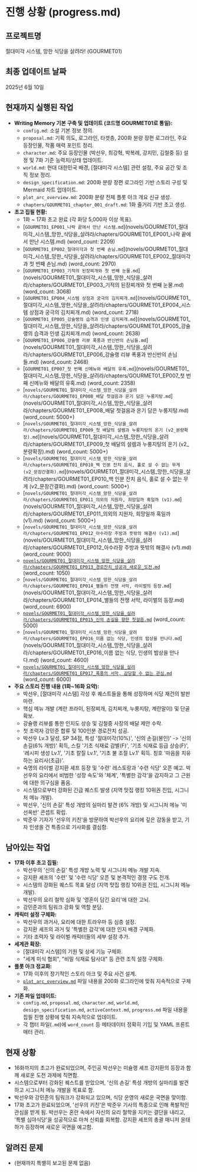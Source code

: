 # 진행 상황 (progress.md)

## 프로젝트명
절대미각 시스템, 망한 식당을 살려라! (GOURMET01)

## 최종 업데이트 날짜
2025년 6월 10일

## 현재까지 실행된 작업
- **Writing Memory 기본 구축 및 업데이트 (코드명 GOURMET01로 통일):**
    - `config.md`: 소설 기본 정보 정의.
    - `proposal.md`: 기획 의도, 로그라인, 타겟층, 200화 분량 장편 로그라인, 주요 등장인물, 작품 매력 포인트 정리.
    - `character.md`: 주요 등장인물 (박선우, 최강혁, 박복례, 강지민, 김철중 등) 설정 및 7화 기준 능력치/상태 업데이트.
    - `world.md`: 현대 대한민국 배경, [절대미각 시스템] 관련 설정, 주요 공간 및 조직 정보 정리.
    - `design_specification.md`: 200화 분량 장편 로그라인 기반 스토리 구성 및 Mermaid 차트 업데이트.
    - `plot_arc_overview.md`: 200화 분량 전체 플롯 아크 개요 신규 생성.
    - `chapters/GOURMET01_chapter_001_draft.md`: 1화 줄거리 기반 초고 생성.
- **초고 집필 현황:**
    - 1화 ~ 17화 초고 완료 (각 화당 5,000자 이상 목표).
    - [`GOURMET01_EP001_나락 끝에서 만난 시스템.md`](novels/GOURMET01_절대미각_시스템_망한_식당을_살려라/chapters/GOURMET01_EP001_나락 끝에서 만난 시스템.md) (word_count: 2209)
    - [`GOURMET01_EP002_절대미각과 첫 번째 손님.md`](novels/GOURMET01_절대미각_시스템_망한_식당을_살려라/chapters/GOURMET01_EP002_절대미각과 첫 번째 손님.md) (word_count: 2970)
    - [`GOURMET01_EP003_기적의 된장찌개와 첫 번째 눈물.md`](novels/GOURMET01_절대미각_시스템_망한_식당을_살려라/chapters/GOURMET01_EP003_기적의 된장찌개와 첫 번째 눈물.md) (word_count: 3068)
    - [`GOURMET01_EP004_시스템 상점과 궁극의 김치찌개.md`](novels/GOURMET01_절대미각_시스템_망한_식당을_살려라/chapters/GOURMET01_EP004_시스템 상점과 궁극의 김치찌개.md) (word_count: 2718)
    - [`GOURMET01_EP005_강슐랭의 습격과 인생 김치찌개.md`](novels/GOURMET01_절대미각_시스템_망한_식당을_살려라/chapters/GOURMET01_EP005_강슐랭의 습격과 인생 김치찌개.md) (word_count: 2638)
    - [`GOURMET01_EP006_강슐랭 리뷰 폭풍과 반신반의 손님들.md`](novels/GOURMET01_절대미각_시스템_망한_식당을_살려라/chapters/GOURMET01_EP006_강슐랭 리뷰 폭풍과 반신반의 손님들.md) (word_count: 2468)
    - [`GOURMET01_EP007_첫 번째 신메뉴와 배달의 유혹.md`](novels/GOURMET01_절대미각_시스템_망한_식당을_살려라/chapters/GOURMET01_EP007_첫 번째 신메뉴와 배달의 유혹.md) (word_count: 2358)
    - [`novels/GOURMET01_절대미각_시스템_망한_식당을_살려라/chapters/GOURMET01_EP008_배달 첫걸음과 온기 담은 누룽지탕.md`](novels/GOURMET01_절대미각_시스템_망한_식당을_살려라/chapters/GOURMET01_EP008_배달 첫걸음과 온기 담은 누룽지탕.md) (word_count: 5000+)
    - [`novels/GOURMET01_절대미각_시스템_망한_식당을_살려라/chapters/GOURMET01_EP009_첫 배달의 설렘과 누룽지탕의 온기 (v2_분량확장).md`](novels/GOURMET01_절대미각_시스템_망한_식당을_살려라/chapters/GOURMET01_EP009_첫 배달의 설렘과 누룽지탕의 온기 (v2_분량확장).md) (word_count: 5000+)
    - [`novels/GOURMET01_절대미각_시스템_망한_식당을_살려라/chapters/GOURMET01_EP010_백 인분 잔치 음식, 홀로 설 수 없는 무게 (v2_문장간결화).md`](novels/GOURMET01_절대미각_시스템_망한_식당을_살려라/chapters/GOURMET01_EP010_백 인분 잔치 음식, 홀로 설 수 없는 무게 (v2_문장간결화).md) (word_count: 5000+)
    - [`novels/GOURMET01_절대미각_시스템_망한_식당을_살려라/chapters/GOURMET01_EP011_의외의 지원자, 희망일까 혹일까 (v1).md`](novels/GOURMET01_절대미각_시스템_망한_식당을_살려라/chapters/GOURMET01_EP011_의외의 지원자, 희망일까 혹일까 (v1).md) (word_count: 5000+)
    - [`novels/GOURMET01_절대미각_시스템_망한_식당을_살려라/chapters/GOURMET01_EP012_아수라장 주방과 뜻밖의 해결사 (v1).md`](novels/GOURMET01_절대미각_시스템_망한_식당을_살려라/chapters/GOURMET01_EP012_아수라장 주방과 뜻밖의 해결사 (v1).md) (word_count: 9000)
    - [`novels/GOURMET01_절대미각_시스템_망한_식당을_살려라/chapters/GOURMET01_EP013_경로잔치_성공과_새로운_도전.md`](novels/GOURMET01_절대미각_시스템_망한_식당을_살려라/chapters/GOURMET01_EP013_경로잔치_성공과_새로운_도전.md) (word_count: 1050)
    - [`novels/GOURMET01_절대미각_시스템_망한_식당을_살려라/chapters/GOURMET01_EP014_별들의 전쟁 서막, 라이벌의 등장.md`](novels/GOURMET01_절대미각_시스템_망한_식당을_살려라/chapters/GOURMET01_EP014_별들의 전쟁 서막, 라이벌의 등장.md) (word_count: 6900)
    - [`novels/GOURMET01_절대미각_시스템_망한_식당을_살려라/chapters/GOURMET01_EP015_신의 손길을 향한 첫걸음.md`](novels/GOURMET01_절대미각_시스템_망한_식당을_살려라/chapters/GOURMET01_EP015_신의%20손길을%20향한%20첫걸음.md) (word_count: 5000)
    - [`novels/GOURMET01_절대미각_시스템_망한_식당을_살려라/chapters/GOURMET01_EP016_이름 없는 식당, 인생의 밥상을 만나다.md`](novels/GOURMET01_절대미각_시스템_망한_식당을_살려라/chapters/GOURMET01_EP016_이름 없는 식당, 인생의 밥상을 만나다.md) (word_count: 4600)
    - [`novels/GOURMET01_절대미각_시스템_망한_식당을_살려라/chapters/GOURMET01_EP017_폭풍의 서막, 감당할 수 없는 관심.md`](novels/GOURMET01_절대미각_시스템_망한_식당을_살려라/chapters/GOURMET01_EP017_폭풍의%20서막,%20감당할%20수%20없는%20관심.md) (word_count: 6000)
- **주요 스토리 진행 내용 (1화~16화 요약):**
    - 박선우, [절대미각 시스템] 각성 후 퀘스트들을 통해 성장하며 식당 재건의 발판 마련.
    - 핵심 메뉴 개발 (계란 프라이, 된장찌개, 김치찌개, 누룽지탕, 계란말이) 및 단골 확보.
    - 강슐랭 리뷰를 통한 인지도 상승 및 김철중 사장의 배달 제안 수락.
    - 첫 조력자 강민준 합류 및 100인분 경로잔치 성공.
    - 박선우 Lv.3 달성, SP 34점, 특성 '절대미각(10%)', '신의 손길(봉인)' -> '신의 손길(6% 개방)' 획득, 스킬 '기초 식재료 감별(F)', '기초 식재료 등급 상승(F)', '레시피 생성 Lv.1', '기초 칼질 Lv.1', '기초 불 조절 Lv.1' 획득. 칭호 '마음을 치유하는 요리사(초급)'.
    - 숙명의 라이벌 강지환 셰프 등장 및 '수련' 레스토랑과 '수련 식당' 오픈 예고. 박선우의 요리에서 비범한 '성장 속도'와 '체계', '특별한 감각'을 감지하고 그 근원에 대한 의구심을 품음.
    - 시스템으로부터 강화된 긴급 퀘스트 발생 (지역 맛집 랭킹 10위권 진입, 시그니처 메뉴 개발).
    - 박선우, '신의 손길' 특성 개방의 실마리 발견 (6% 개방) 및 시그니처 메뉴 '미선옥반' 콘셉트 확립.
    - 박준우 기자가 '선우의 키친'을 방문하여 박선우의 요리에 깊은 감동을 받고, 기자 인생을 건 특종으로 기사화를 결심함.

## 남아있는 작업
- **17화 이후 초고 집필:**
    - 박선우의 '신의 손길' 특성 개방 노력 및 시그니처 메뉴 개발 지속.
    - 강지환 셰프의 '수련' 및 '수련 식당' 오픈 및 본격적인 경쟁 구도 전개.
    - 시스템의 강화된 퀘스트 목표 달성 (지역 맛집 랭킹 10위권 진입, 시그니처 메뉴 개발).
    - 박선우의 요리 철학 심화 및 '영혼이 담긴 요리'에 대한 고뇌.
    - 강민준과의 팀워크 강화 및 역할 분담.
- **캐릭터 설정 구체화:**
    - 박선우의 과거사, 요리에 대한 트라우마 등 심층 설정.
    - 강지환 셰프의 과거 및 '특별한 감각'에 대한 인지 배경 구체화.
    - 기타 조력자 및 라이벌 캐릭터들의 세부 설정 추가.
- **세계관 확장:**
    - [절대미각 시스템]의 기원 및 상세 기능 구체화.
    - "세계 미식 협회", "비밀 식재료 탐사대" 등 관련 조직 설정 구체화.
- **플롯 아크 정교화:**
    - 17화 이후의 장기적인 스토리 아크 및 주요 사건 설계.
    - [`plot_arc_overview.md`](novels/GOURMET01_절대미각_시스템_망한_식당을_살려라/plot_arc_overview.md) 파일 내용을 200화 로그라인에 맞춰 지속적으로 구체화.
- **기존 파일 업데이트:**
    - `config.md`, `proposal.md`, `character.md`, `world.md`, `design_specification.md`, `activeContext.md`, `progress.md` 파일 내용을 집필 진행 상황에 맞춰 지속적으로 업데이트.
    - 각 챕터 파일(`.md`)에 `word_count` 등 메타데이터 정확히 기입 및 YAML 프론트매터 관리.

## 현재 상황
- 16화까지의 초고가 완료되었으며, 주인공 박선우는 미슐랭 셰프 강지환의 등장과 함께 새로운 도전 과제에 직면함.
- 시스템으로부터 강화된 퀘스트를 받았으며, '신의 손길' 특성 개방의 실마리를 발견하고 시그니처 메뉴 개발을 목표로 함.
- 박선우와 강민준의 팀워크가 강화되고 있으며, 식당 운영의 새로운 국면을 맞이함.
- 17화 초고가 완료되었으며, '선우의 키친'은 박준우 기사의 특종으로 인해 폭발적인 관심을 받게 됨. 박선우는 혼란 속에서 자신의 요리 철학을 지키는 결단을 내리고, '특별 심야식당'을 성공적으로 마쳐 신뢰를 회복함. 강지환 셰프의 총괄 매니저 윤태하가 등장하며 새로운 국면을 예고함.

## 알려진 문제
- (현재까지 특별히 보고된 문제 없음)